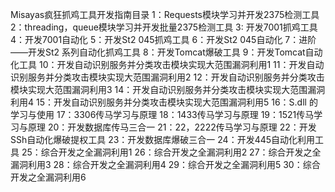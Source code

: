 Misayas疯狂抓鸡工具开发指南目录
1：Requests模块学习并开发2375检测工具
2：threading，queue模块学习并开发批量2375检测工具
3:  开发7001抓鸡工具
4：开发7001自动化
5：开发St2 045抓鸡工具
6：开发St2 045自动化
7：进阶——开发St2 系列自动化抓鸡工具
8：开发Tomcat爆破工具
9：开发Tomcat自动化工具
10：开发自动识别服务并分类攻击模块实现大范围漏洞利用1
11：开发自动识别服务并分类攻击模块实现大范围漏洞利用2
12：开发自动识别服务并分类攻击模块实现大范围漏洞利用3
14：开发自动识别服务并分类攻击模块实现大范围漏洞利用4
15：开发自动识别服务并分类攻击模块实现大范围漏洞利用5
16：S.dll 的学习与使用
17：3306传马学习与原理
18：1433传马学习与原理
19：1521传马学习与原理
20：开发数据库传马三合一
21：22，2222传马学习与原理
22：开发SSh自动化爆破提权工具
23：开发数据库爆破三合一
24：开发445自动化利用工具
25：综合开发之全漏洞利用1
26：综合开发之全漏洞利用2
27：综合开发之全漏洞利用3
28：综合开发之全漏洞利用4
29：综合开发之全漏洞利用5
30：综合开发之全漏洞利用6
